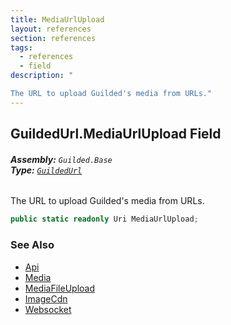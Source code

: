 ```yaml
---
title: MediaUrlUpload
layout: references
section: references
tags:
  - references
  - field
description: "

The URL to upload Guilded's media from URLs."
---
```


## GuildedUrl.MediaUrlUpload Field
###### **Assembly:** `Guilded.Base`<br/>**Type:** [`GuildedUrl`](GuildedUrl 'Guilded.Base.GuildedUrl')

The URL to upload Guilded's media from URLs.

```csharp
public static readonly Uri MediaUrlUpload;
```

### See Also
- [Api](GuildedUrl.Api 'Guilded.Base.GuildedUrl.Api')
- [Media](GuildedUrl.Media 'Guilded.Base.GuildedUrl.Media')
- [MediaFileUpload](GuildedUrl.MediaFileUpload 'Guilded.Base.GuildedUrl.MediaFileUpload')
- [ImageCdn](GuildedUrl.ImageCdn 'Guilded.Base.GuildedUrl.ImageCdn')
- [Websocket](GuildedUrl.Websocket 'Guilded.Base.GuildedUrl.Websocket')